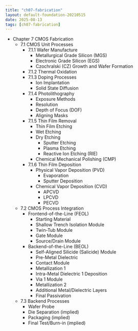 ```yaml
---
title: "ch07-fabrication"
layout: default-foundation-20210515
date: 2025-08-13
tags: [ch07-fabrication]
---
```


- Chapter 7 CMOS Fabrication  
  - 7.1 CMOS Unit Processes  
    - 7.1.1 Wafer Manufacture  
      - Metallurgical Grade Silicon (MGS)  
      - Electronic Grade Silicon (EGS)  
      - Czochralski (CZ) Growth and Wafer Formation  
    - 7.1.2 Thermal Oxidation  
    - 7.1.3 Doping Processes  
      - Ion Implantation  
      - Solid State Diffusion  
    - 7.1.4 Photolithography  
      - Exposure Methods  
      - Resolution  
      - Depth of Focus (DOF)  
      - Aligning Masks  
    - 7.1.5 Thin Film Removal  
      - Thin Film Etching  
      - Wet Etching  
      - Dry Etching  
        - Sputter Etching  
        - Plasma Etching  
        - Reactive Ion Etching (RIE)  
      - Chemical Mechanical Polishing (CMP)  
    - 7.1.6 Thin Film Deposition  
      - Physical Vapor Deposition (PVD)  
        - Evaporation  
        - Sputter Deposition  
      - Chemical Vapor Deposition (CVD)  
        - APCVD  
        - LPCVD  
        - PECVD  
  - 7.2 CMOS Process Integration  
    - Frontend-of-the-Line (FEOL)  
      - Starting Material  
      - Shallow Trench Isolation Module  
      - Twin-Tub Module  
      - Gate Module  
      - Source/Drain Module  
    - Backend-of-the-Line (BEOL)  
      - Self-Aligned Silicide (Salicide) Module  
      - Pre-Metal Dielectric  
      - Contact Module  
      - Metallization 1  
      - Intra-Metal Dielectric 1 Deposition  
      - Via 1 Module  
      - Metallization 2  
      - Additional Metal/Dielectric Layers  
      - Final Passivation  
  - 7.3 Backend Processes  
    - Wafer Probe  
    - Die Separation (implied)  
    - Packaging (implied)  
    - Final Test/Burn-in (implied)
